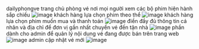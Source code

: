 dailyphongve
trang chủ phòng vé nơi mọi người xem các bộ phim hiện hành sắp chiếu
![image](https://user-images.githubusercontent.com/72543287/173166774-9b69372e-a3dc-427f-b46b-001bd8f6ca04.png)
khách hàng lựa chọn phim theo thể 
![image](https://user-images.githubusercontent.com/72543287/173166805-961c553d-c20c-4427-b31c-8a3a25f10975.png)
khách hàng lựa chọn phim muốn mua và thanh toán
![image](https://user-images.githubusercontent.com/72543287/173166877-7e45d075-2c31-46ac-91b8-2c0e044d0a31.png)
điền đầy đủ thông tin cá nhân và địa chỉ để đơn vị gần nhất chuyển vé đến tận nhà
![image](https://user-images.githubusercontent.com/72543287/173166890-f1de2430-d435-4584-ab4d-0779502ed958.png)
phần dành cho admin để quản lý nội dung vé đang được bán trên trang web
![image](https://user-images.githubusercontent.com/72543287/173166895-43b94f38-04a7-4a22-9efe-9fa3f3ccf3f0.png)
admin cập nhật vé mới 
![image](https://user-images.githubusercontent.com/72543287/173166916-b7da3c92-fa5a-4a19-a52e-091c6cc68d22.png)
